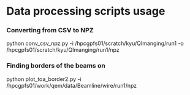 # Data processing scripts usage


### Converting from CSV to NPZ

python conv_csv_npz.py -i /hpcgpfs01/scratch/kyu/QImanging/run1 -o /hpcgpfs01/scratch/kyu/QImanging/run1/npz


### Finding borders of the beams on
python plot_toa_border2.py -i /hpcgpfs01/work/qem/data/Beamline/wire/run1/npz
